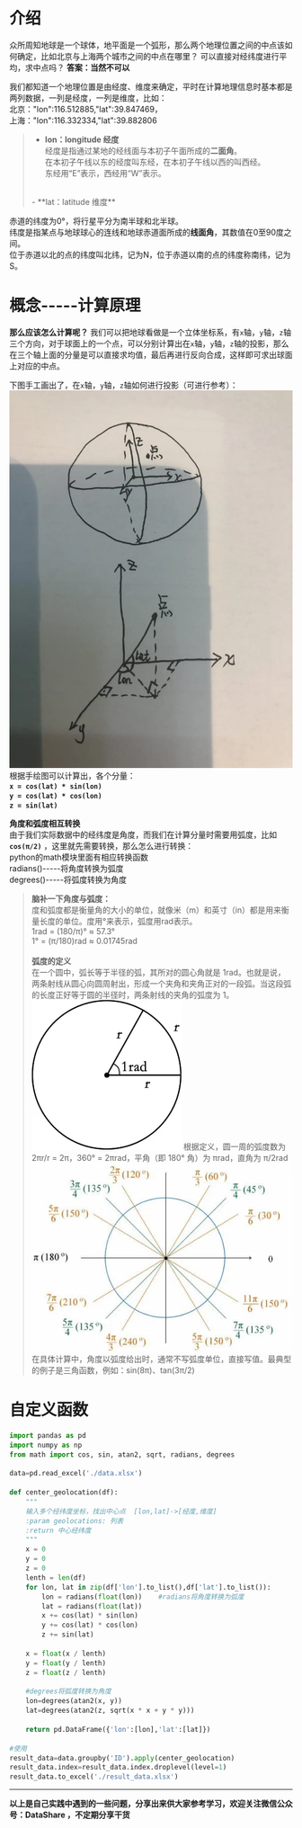 # 介绍
众所周知地球是一个球体，地平面是一个弧形，那么两个地理位置之间的中点该如何确定，比如北京与上海两个城市之间的中点在哪里？
可以直接对经纬度进行平均，求中点吗？
**答案：当然不可以** <br/>

我们都知道一个地理位置是由经度、维度来确定，平时在计算地理信息时基本都是两列数据，一列是经度，一列是维度，比如：<br/>
北京："lon":116.512885,"lat":39.847469， <br/>
上海："lon":116.332334,"lat":39.882806 <br/>
>- **lon：longitude    经度** <br/>
经度是指通过某地的经线面与本初子午面所成的**二面角**。<br/>
在本初子午线以东的经度叫东经，在本初子午线以西的叫西经。<br/>
东经用“E”表示，西经用“W”表示。<br/>
><br/>
>- **lat：latitude    维度** <br/>
赤道的纬度为0°，将行星平分为南半球和北半球。<br/>
纬度是指某点与地球球心的连线和地球赤道面所成的**线面角**，其数值在0至90度之间。<br/>
位于赤道以北的点的纬度叫北纬，记为N，位于赤道以南的点的纬度称南纬，记为S。

# 概念-----计算原理
**那么应该怎么计算呢？**
我们可以把地球看做是一个立体坐标系，有`x`轴，`y`轴，`z`轴三个方向，对于球面上的一个点，可以分别计算出在`x`轴，`y`轴，`z`轴的投影，那么在三个轴上面的分量是可以直接求均值，最后再进行反向合成，这样即可求出球面上对应的中点。                                                                                                                                                                                                                                                                                                                                                                                                                                                                                                                                                                                                                                                                                                  

下图手工画出了，在`x`轴，`y`轴，`z`轴如何进行投影（可进行参考）：
![球面点进行分解](./images/6641583-2b241005355bfd4e.webp)
根据手绘图可以计算出，各个分量：<br/>
**`x = cos(lat) * sin(lon)`** <br/>
**`y = cos(lat) * cos(lon)`**<br/>
**`z = sin(lat)`** <br/>


**角度和弧度相互转换** <br/>
由于我们实际数据中的经纬度是角度，而我们在计算分量时需要用弧度，比如 **`cos(π/2)`** ，这里就先需要转换，那么怎么进行转换：<br/>
python的math模块里面有相应转换函数 <br/>
radians()-----将角度转换为弧度 <br/>
degrees()-----将弧度转换为角度 <br/>

>**脑补一下角度与弧度：**  <br/>
度和弧度都是衡量角的大小的单位，就像米（m）和英寸（in）都是用来衡量长度的单位。度用°来表示，弧度用rad表示。<br/>
1rad = (180/π)° ≈ 57.3°  
1° = (π/180)rad ≈ 0.01745rad <br/>
><br/> 
>**弧度的定义**  <br/>
在一个圆中，弧长等于半径的弧，其所对的圆心角就是 1rad。也就是说，两条射线从圆心向圆周射出，形成一个夹角和夹角正对的一段弧。当这段弧的长度正好等于圆的半径时，两条射线的夹角的弧度为 1。
![弧度](./images/6641583-95c2d7f74f24f2a8.webp)
根据定义，圆一周的弧度数为 2πr/r = 2π，360° = 2πrad，平角（即 180° 角）为 πrad，直角为 π/2rad
![角度与弧度](./images/6641583-3196bc7cce705d39.webp)
在具体计算中，角度以弧度给出时，通常不写弧度单位，直接写值。最典型的例子是三角函数，例如：sin(8π)、tan(3π/2)

# 自定义函数
```python
import pandas as pd
import numpy as np
from math import cos, sin, atan2, sqrt, radians, degrees

data=pd.read_excel('./data.xlsx')

def center_geolocation(df): 
    """
    输入多个经纬度坐标，找出中心点  [lon,lat]->[经度,维度]
    :param geolocations: 列表
    :return 中心经纬度
    """
    x = 0
    y = 0
    z = 0
    lenth = len(df)
    for lon, lat in zip(df['lon'].to_list(),df['lat'].to_list()):
        lon = radians(float(lon))    #radians将角度转换为弧度
        lat = radians(float(lat))
        x += cos(lat) * sin(lon)
        y += cos(lat) * cos(lon)
        z += sin(lat)
    
    x = float(x / lenth)
    y = float(y / lenth)
    z = float(z / lenth)
    
    #degrees将弧度转换为角度
    lon=degrees(atan2(x, y))
    lat=degrees(atan2(z, sqrt(x * x + y * y)))
    
    return pd.DataFrame({'lon':[lon],'lat':[lat]})    

#使用
result_data=data.groupby('ID').apply(center_geolocation)
result_data.index=result_data.index.droplevel(level=1)
result_data.to_excel('./result_data.xlsx')
```

**************************************************************************
**以上是自己实践中遇到的一些问题，分享出来供大家参考学习，欢迎关注微信公众号：DataShare ，不定期分享干货**
